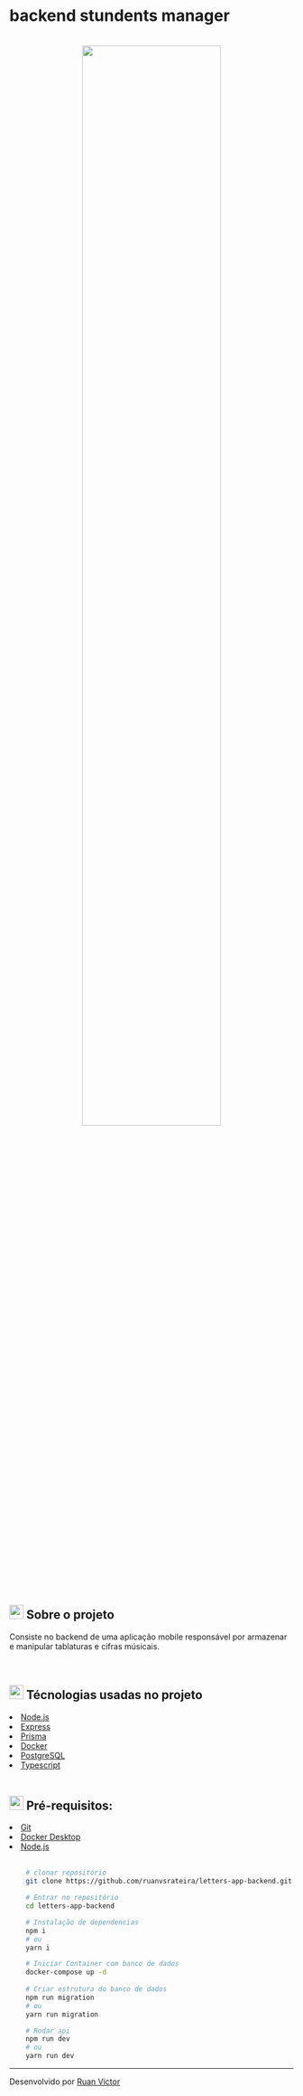 <h1>backend stundents manager</h1>
<br>

<div
    align="center"
>
    <img 
            height="70%"
        width="70%"
    src="https://nodejs.org/static/images/logo.svg"/>
</div>


<h2><img style="height: 25px" src="https://github.githubassets.com/images/icons/emoji/unicode/1f4d1.png" />  Sobre o projeto</h2>
<p>Consiste no backend de uma aplicação mobile responsável por armazenar e manipular tablaturas e cifras músicais.</p>

<br />

<h2><img style="height: 25px" src="https://github.githubassets.com/images/icons/emoji/unicode/1f680.png" /> Técnologias usadas no projeto</h2>

<li><a href="https://nodejs.org/en/">Node.js</a></li>
<li><a href="https://expressjs.com/">Express</a></li>
<li><a href="https://www.prisma.io/">Prisma</a></li>
<li><a href="https://www.docker.com/">Docker</a></li>
<li><a href="https://www.postgresql.org/">PostgreSQL</a></li>
<li><a href="https://www.typescriptlang.org/">Typescript</a></li>

<br>

<h2><img style="height: 25px" src="https://github.githubassets.com/images/icons/emoji/unicode/2139.png" />  Pré-requisitos: </h2>
<li><a href="https://git-scm.com/">Git</a></li>
<li><a href="https://www.docker.com/products/docker-desktop/">Docker Desktop</a></li>
<li><a href="https://nodejs.org/en/">Node.js</a></li>


<br>

```bash
    # clonar repositório
    git clone https://github.com/ruanvsrateira/letters-app-backend.git

    # Entrar no repositório
    cd letters-app-backend

    # Instalação de dependencias
    npm i 
    # ou
    yarn i 

    # Iniciar Container com banco de dados
    docker-compose up -d
    
    # Criar estrutura do banco de dados
    npm run migration
    # ou
    yarn run migration

    # Rodar api
    npm run dev
    # ou
    yarn run dev
```
<hr>

Desenvolvido por <a href="https://www.linkedin.com/in/ruanvsrateira" target="__blank">Ruan Victor</a>
